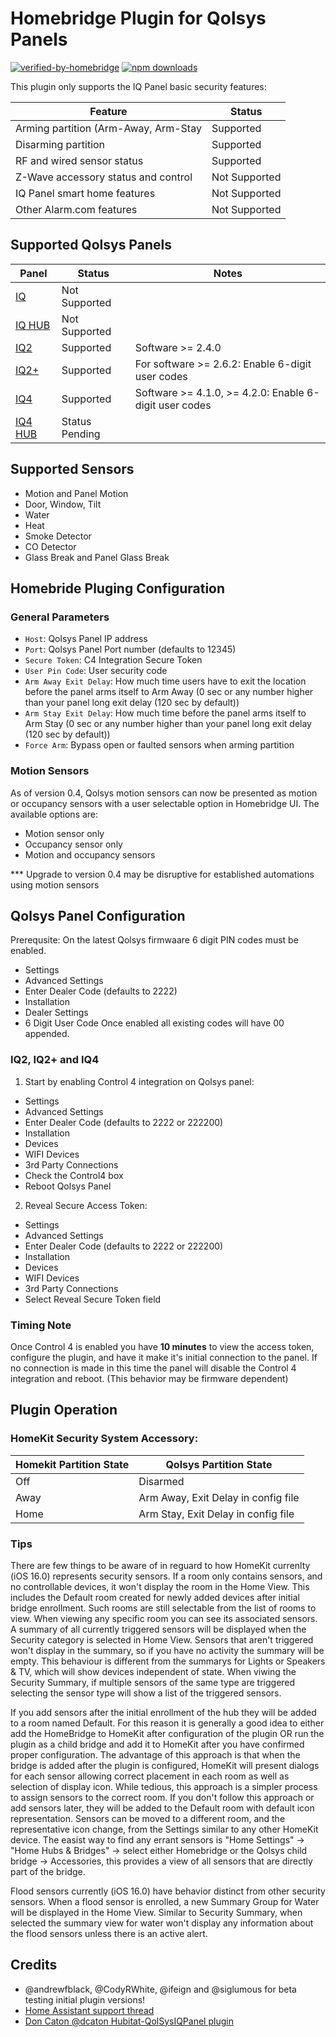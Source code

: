 
# Homebridge Plugin for Qolsys Panels
[![verified-by-homebridge](https://badgen.net/badge/homebridge/verified/purple)](https://github.com/homebridge/homebridge/wiki/Verified-Plugins)
[![npm downloads](https://badgen.net/npm/dt/homebridge-qolsys)](https://www.npmjs.com/package/homebridge-qolsys)

This plugin only supports the IQ Panel basic security features:

 | Feature  | Status |
 | ------ | ------ |
 | Arming partition (Arm-Away, Arm-Stay | Supported |
 | Disarming partition | Supported |
 | RF and wired sensor status | Supported |
 | Z-Wave accessory status and control | Not Supported  |
 | IQ Panel smart home features |  Not Supported |
 | Other Alarm.com features |  Not Supported |
 
## Supported Qolsys Panels
| Panel  | Status | Notes |
| ------ | ------ |  ------ |
| [IQ](https://qolsys.com/iq-panel/) | Not Supported|  |
| [IQ HUB](https://qolsys.com/iq4-hub/) |Not Supported |  |
| [IQ2](https://qolsys.com/iq-panel-2/) | Supported | Software >= 2.4.0 |
| [IQ2+](https://qolsys.com/iq-panel-2-plus/) | Supported| For software >= 2.6.2: Enable 6-digit user codes |
| [IQ4](https://qolsys.com/iq-panel-4/) | Supported | Software >= 4.1.0,  >= 4.2.0: Enable 6-digit user codes |
| [IQ4 HUB](https://qolsys.com/iq4-hub/) | Status Pending |  |

## Supported Sensors
- Motion and Panel Motion
- Door, Window, Tilt
- Water
- Heat
- Smoke Detector
- CO Detector
- Glass Break and Panel Glass Break

## Homebride Pluging Configuration
### General Parameters
* `Host`:  Qolsys Panel IP address
* `Port`:  Qolsys Panel Port number (defaults to 12345)
* `Secure Token`: C4 Integration Secure Token 
* `User Pin Code`: User security code
* `Arm Away Exit Delay`: How much time users have to exit the location before the panel arms itself to Arm Away (0 sec or any number higher than your panel long exit delay (120 sec by default))
* `Arm Stay Exit Delay`: How much time before the panel arms itself to Arm Stay (0 sec or any number higher than your panel long exit delay (120 sec by default))
* `Force Arm`: Bypass open or faulted sensors when arming partition 
### Motion Sensors
As of version 0.4, Qolsys motion sensors can now be presented as motion or occupancy sensors with a user selectable option in Homebridge UI. The available options are:
- Motion sensor only
- Occupancy sensor only
- Motion and occupancy sensors

*** Upgrade to version 0.4 may be disruptive for established automations using motion sensors

## Qolsys Panel Configuration
Prerequsite: On the latest Qolsys firmwaare 6 digit PIN codes must be enabled.
- Settings
- Advanced Settings
- Enter Dealer Code (defaults to 2222)
- Installation
- Dealer Settings
- 6 Digit User Code
Once enabled all existing codes will have 00 appended.

### IQ2, IQ2+ and IQ4
1. Start by enabling Control 4 integration on Qolsys panel:
- Settings
- Advanced Settings 
- Enter Dealer Code (defaults to 2222 or 222200)
- Installation
- Devices
- WIFI Devices
- 3rd Party Connections
- Check the Control4 box
- Reboot Qolsys Panel

2. Reveal Secure Access Token:
- Settings
- Advanced Settings 
- Enter Dealer Code (defaults to 2222 or 222200)
- Installation
- Devices
- WIFI Devices
- 3rd Party Connections
- Select Reveal Secure Token field

### Timing Note 
Once Control 4 is enabled you have **10 minutes** to view the access token, configure the plugin, and have it make it's initial connection to the panel. If no connection is made in this time the panel will disable the Control 4 integration and reboot. (This behavior may be firmware dependent)

## Plugin Operation
### HomeKit Security System Accessory:
| Homekit Partition State | Qolsys Partition State|
| ------ | ------ | 
| Off | Disarmed
| Away | Arm Away, Exit Delay in config file
| Home | Arm Stay, Exit Delay in config file

### Tips
There are few things to be aware of in reguard to how HomeKit currenlty (iOS 16.0) represents security sensors.
If a room only contains sensors, and no controllable devices, it won't display the room in the Home View. This includes the Default room created for newly added devices after initial bridge enrollment. Such rooms are still selectable from the list of rooms to view. When viewing any specific room you can see its associated sensors. A summary of all currently triggered sensors will be displayed when the Security category is selected in Home View. Sensors that aren't triggered won't display in the summary, so if you have no activity the summary will be empty. This behaviour is different from the summarys for Lights or Speakers & TV, which will show devices independent of state.  When viwing the Security Summary, if multiple sensors of the same type are triggered selecting the sensor type will show a list of the triggered sensors. 

If you add sensors after the initial enrollment of the hub they will be added to a room named Default. For this reason it is generally a good idea to either add the HomeBridge to HomeKit after configuration of the plugin OR run the plugin as a child bridge and add it to HomeKit after you have confirmed proper configuration. The advantage of this approach is that when the bridge is added after the plugin is configured, HomeKit will present dialogs for each sensor allowing correct placement in each room as well as selection of display icon. While tedious, this approach is a simpler process to assign sensors to the correct room. If you don't follow this approach or add sensors later, they will be added to the Default room with default icon representation. Sensors can be moved to a different room, and the representative icon change, from the Settings similar to any other HomeKit device. The easist way to find any errant sensors is "Home Settings" -> "Home Hubs & Bridges" -> select either Homebridge or the Qolsys child bridge -> Accessories, this provides a view of all sensors that are directly part of the bridge. 

Flood sensors currently (iOS 16.0) have behavior distinct from other security sensors. When a flood sensor is enrolled, a new Summary Group for Water will be displayed in the Home View. Similar to Security Summary, when selected the summary view for water won't display any information about the flood sensors unless there is an active alert.


## Credits
- @andrewfblack, @CodyRWhite, @ifeign and @siglumous for beta testing initial plugin versions!
- [Home Assistant support thread](https://community.home-assistant.io/t/qolsys-iq-panel-2-and-3rd-party-integration/231405)
- [Don Caton @dcaton Hubitat-QolSysIQPanel plugin](https://github.com/dcaton/Hubitat/tree/main/QolSysIQPanel)
